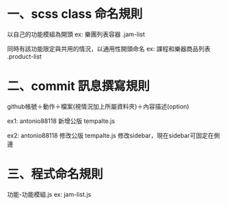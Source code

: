 <h1>一、scss class 命名規則</h1>
<p>以自己的功能模組為開頭 ex: 樂團列表容器 .jam-list </p>
<p>同時有該功能限定與共用的情況，以通用性開頭命名 ex: 課程和樂器商品列表 .product-list</p>

<h1>二、commit 訊息撰寫規則</h1>
<p>github帳號＋動作＋檔案(視情況加上所屬資料夾)＋內容描述(option)</p>
<p>ex1: antonio88118 新增公版 tempalte.js</p>
<p>ex2: antonio88118 修改公版 tempalte.js 修改sidebar，現在sidebar可固定在側邊</p>

<h1>三、程式命名規則</h1>
<p>功能-功能模組.js ex: jam-list.js</p>
